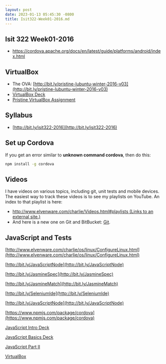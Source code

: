 ```yaml
---
layout: post
date: 2023-01-13 05:45:30 -0800
title: Isit322-Week01-2016.md
---
```

## Isit 322 Week01-2016

- <https://cordova.apache.org/docs/en/latest/guide/platforms/android/index.html>

## **VirtualBox**

- The OVA: [http://bit.ly/pristine-lubuntu-winter-2016-v03](http://bit.ly/pristine-lubuntu-winter-2016-v03)
- [VirtualBox Deck](http://bit.ly/1at2JZ2)
- [Pristine VirtualBox Assignment](http://www.ccalvert.net/books/CloudNotes/Assignments/PristineVirtualBox.html)

## **Syllabus**

*   [http://bit.ly/isit322-2016](http://bit.ly/isit322-2016)


## Set up Cordova

If you get an error similar to **unknown command cordova**, then do this:

```bash
npm install -g cordova
```


## Videos

I have videos on various topics, including git, unit tests and mobile devices. The easiest way to track these videos is to see my playlists on YouTube. An index to that playlist is here:

*   [http://www.elvenware.com/charlie/Videos.html#playlists<span class="screenreader-only"> (Links to an external site.)</span>](http://www.elvenware.com/charlie/Videos.html#playlists)
*   And here is a new one on Git and BitBucket: [Git](http://youtu.be/HCoC3FbdcQk).

## **JavaScript and Tests**

[http://www.elvenware.com/charlie/os/linux/ConfigureLinux.html](http://www.elvenware.com/charlie/os/linux/ConfigureLinux.html)

[http://bit.ly/JavaScriptNode](http://bit.ly/JavaScriptNode)

[http://bit.ly/JasmineSpec](http://bit.ly/JasmineSpec)

[http://bit.ly/JasmineMatch](http://bit.ly/JasmineMatch)

[http://bit.ly/SeleniumIde](http://bit.ly/SeleniumIde)

[http://bit.ly/JavaScriptNode](http://bit.ly/JavaScriptNode)

[https://www.npmjs.com/package/cordova](https://www.npmjs.com/package/cordova)

[JavaScript Intro Deck](http://bit.ly/1ilT1tk)

[JavaScript Basics Deck](http://bit.ly/OPDg3s)

[JavaScript Part II](http://bit.ly/JavaScriptPartII)

[VirtualBox](http://bit.ly/1at2JZ2)
